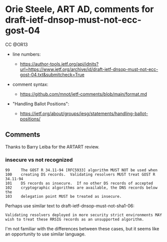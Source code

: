 # Orie Steele, ART AD, comments for draft-ietf-dnsop-must-not-ecc-gost-04 
CC @OR13

* line numbers:
  - https://author-tools.ietf.org/api/idnits?url=https://www.ietf.org/archive/id/draft-ietf-dnsop-must-not-ecc-gost-04.txt&submitcheck=True

* comment syntax:
  - https://github.com/mnot/ietf-comments/blob/main/format.md

* "Handling Ballot Positions":
  - https://ietf.org/about/groups/iesg/statements/handling-ballot-positions/

## Comments

Thanks to Barry Leiba for the ARTART review.

### insecure vs not recognized

```
99	   The GOST R 34.11-94 [RFC5933] algorithm MUST NOT be used when
100	   creating DS records.  Validating resolvers MUST treat GOST R 34.11-94
101	   DS records as insecure.  If no other DS records of accepted
102	   cryptographic algorithms are available, the DNS records below the
103	   delegation point MUST be treated as insecure.
```

Perhaps use similar text to draft-ietf-dnsop-must-not-sha1-06:

```
Validating resolvers deployed in more security strict environments MAY wish to treat these RRSIG records as an unsupported algorithm.
```

I'm not familiar with the differences between these cases, but it seems like an opportunity to use similar language.


